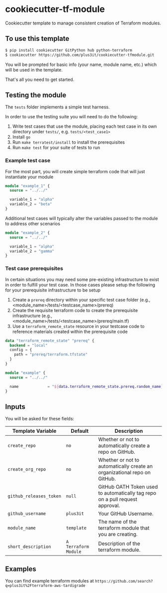 # cookiecutter-tf-module

Cookiecutter template to manage consistent creation of Terraform modules.

## To use this template

```bash
$ pip install cookiecutter GitPython hub python-terraform
$ cookiecutter https://github.com/plus3it/cookiecutter-tfmodule.git
```

You will be prompted for basic info (your name, module name, etc.) which will be used in the template.

That's all you need to get started.

## Testing the module

The `tests` folder implements a simple test harness.

In order to use the testing suite you will need to do the following:

1. Write test cases that use the module, placing each test case in its own directory under `tests/`, e.g. `tests/<test_case1>`
2. Install `go`
3. Run `make terratest/install` to install the prerequisites
4. Run `make test` for your suite of tests to run

### Example test case
For the most part, you will create simple terraform code that will just instantiate your module
```terraform
module "example_1" {
  source = "../../"

  variable_1 = "alpha"
  variable_2 = "beta"
}
```

Additional test cases will typically alter the variables passed to the module to address other scenarios
```terraform
module "example_2" {
  source = "../../"

  variable_1 = "alpha"
  variable_2 = "gamma"
}
```

### Test case prerequisites
In certain situations you may need some pre-existing infrastructure to exist in order to fulfill your test case.
In those cases please setup the following for your prerequisite infrastructure to be setup

1. Create a `prereq` directory within your specific test case folder (e.g., <module_name>/tests/<testcase_name>/prereq)
2. Create the requisite terraform code to create the prerequisite infrastructure (e.g., <module_name>/tests/<testcase_name>/prereq/main.tf)
3. Use a `terraform_remote_state` resource in your testcase code to reference materials created within the prerequisite code
  ```terraform
  data "terraform_remote_state" "prereq" {
    backend = "local"
    config = {
      path = "prereq/terraform.tfstate"
    }
  }

  module "example" {
    source = "../../"

    name             = "${data.terraform_remote_state.prereq.random_name}"
  }
  ```

## Inputs

You will be asked for these fields:

| Template Variable  | Default | Description |
| ------------------ | ------- | ----------- |
| ``create_repo`` | ``no`` | Whether or not to automatically create a repo on GitHub. |
| ``create_org_repo`` | ``no`` | Whether or not to automatically create an organizational repo on GitHub. |
| ``github_releases_token`` | ``null`` | GitHub OATH Token used to automatically tag repo on a pull request approval. |
| ``github_username`` | ``plus3it`` | Your GitHub Username. |
| ``module_name`` | ``template`` | The name of the terraform module that you are creating. |
| ``short_description`` | ``A Terraform Module`` | Description of the terraform module. |

## Examples

You can find example terraform modules at `https://github.com/search?q=plus3it%2Fterraform-aws-tardigrade`
